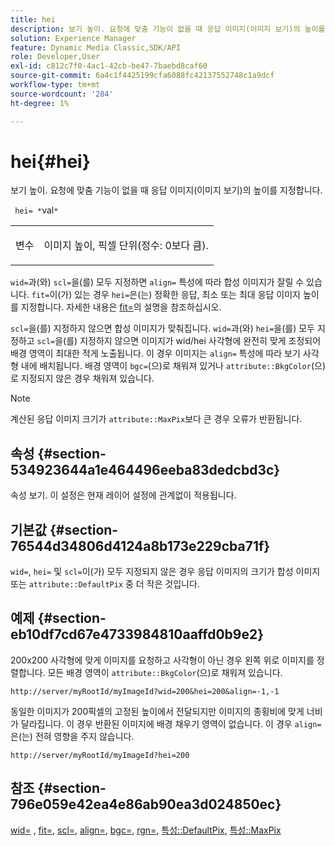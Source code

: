 ```yaml
---
title: hei
description: 보기 높이. 요청에 맞춤 기능이 없을 때 응답 이미지(이미지 보기)의 높이를 지정합니다.
solution: Experience Manager
feature: Dynamic Media Classic,SDK/API
role: Developer,User
exl-id: c812c7f0-4ac1-42cb-be47-7baebd8caf60
source-git-commit: 6a4c1f4425199cfa6088fc42137552748c1a9dcf
workflow-type: tm+mt
source-wordcount: '284'
ht-degree: 1%

---
```


# hei{#hei}

보기 높이. 요청에 맞춤 기능이 없을 때 응답 이미지(이미지 보기)의 높이를 지정합니다.

` hei= *`val`*`

<table id="simpletable_1A36827B6E6647888A4E6E868975D716"> 
 <tr class="strow"> 
  <td class="stentry"> <p> <span class="codeph"> <span class="varname"> 변수 </span> </span> </p> </td> 
  <td class="stentry"> <p>이미지 높이, 픽셀 단위(정수: 0보다 큼). </p> </td> 
 </tr> 
</table>

`wid=`과(와) `scl=`을(를) 모두 지정하면 `align=` 특성에 따라 합성 이미지가 잘릴 수 있습니다. `fit=`이(가) 있는 경우 `hei=`은(는) 정확한 응답, 최소 또는 최대 응답 이미지 높이를 지정합니다. 자세한 내용은 [fit=](/help/aem-is-ir-api/is-api/http-ref/image-serving-api-ref/c-http-protocol-reference/c-command-reference/r-fit.md)의 설명을 참조하십시오.

`scl=`을(를) 지정하지 않으면 합성 이미지가 맞춰집니다. `wid=`과(와) `hei=`을(를) 모두 지정하고 `scl=`을(를) 지정하지 않으면 이미지가 wid/hei 사각형에 완전히 맞게 조정되어 배경 영역이 최대한 적게 노출됩니다. 이 경우 이미지는 `align=` 특성에 따라 보기 사각형 내에 배치됩니다. 배경 영역이 `bgc=`(으)로 채워져 있거나 `attribute::BkgColor`(으)로 지정되지 않은 경우 채워져 있습니다.

>[!NOTE]
>
>계산된 응답 이미지 크기가 `attribute::MaxPix`보다 큰 경우 오류가 반환됩니다.

## 속성 {#section-534923644a1e464496eeba83dedcbd3c}

속성 보기. 이 설정은 현재 레이어 설정에 관계없이 적용됩니다.

## 기본값 {#section-76544d34806d4124a8b173e229cba71f}

`wid=`, `hei=` 및 `scl=`이(가) 모두 지정되지 않은 경우 응답 이미지의 크기가 합성 이미지 또는 `attribute::DefaultPix` 중 더 작은 것입니다.

## 예제 {#section-eb10df7cd67e4733984810aaffd0b9e2}

200x200 사각형에 맞게 이미지를 요청하고 사각형이 아닌 경우 왼쪽 위로 이미지를 정렬합니다. 모든 배경 영역이 `attribute::BkgColor`(으)로 채워져 있습니다.

`http://server/myRootId/myImageId?wid=200&hei=200&align=-1,-1`

동일한 이미지가 200픽셀의 고정된 높이에서 전달되지만 이미지의 종횡비에 맞게 너비가 달라집니다. 이 경우 반환된 이미지에 배경 채우기 영역이 없습니다. 이 경우 `align=`은(는) 전혀 영향을 주지 않습니다.

`http://server/myRootId/myImageId?hei=200`

## 참조 {#section-796e059e42ea4e86ab90ea3d024850ec}

[wid=](../../../../../is-api/http-ref/image-serving-api-ref/c-http-protocol-reference/c-command-reference/r-is-http-wid.md#reference-bfeadcb67bf4485f851eb21345527e47) , [fit=](../../../../../is-api/http-ref/image-serving-api-ref/c-http-protocol-reference/c-command-reference/r-fit.md#reference-f11bff6d93d143d6b135de3a923bc989), [scl=](../../../../../is-api/http-ref/image-serving-api-ref/c-http-protocol-reference/c-command-reference/r-scl.md#reference-b2a74e493d0d407e98fe350551ba3fcc), [align=](../../../../../is-api/http-ref/image-serving-api-ref/c-http-protocol-reference/c-command-reference/r-align.md#reference-b7d6b87c75124d78884f916dd6544bc7), [bgc=](../../../../../is-api/http-ref/image-serving-api-ref/c-http-protocol-reference/c-command-reference/r-bgc.md#reference-53376175f617446fbe5c69120f834b88), [rgn=](../../../../../is-api/http-ref/image-serving-api-ref/c-http-protocol-reference/c-command-reference/r-rgn.md#reference-daa9b80e0d8c4b1aa67d116b578d592f), [특성::DefaultPix](../../../../../is-api/image-catalog/image-serving-api-ref/c-image-catalog-reference/c-attributes-reference/r-defaultpix.md#reference-996b2c22b30f4fd9b970c84063306df1), [특성::MaxPix](../../../../../is-api/image-catalog/image-serving-api-ref/c-image-catalog-reference/c-attributes-reference/r-maxpix.md#reference-e167d396ac794079ba8b5e6eb16eeda5)
